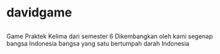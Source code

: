 # davidgame
##
Game Praktek Kelima dari semester 6
Dikembangkan oleh kami segenap bangsa Indonesia bangsa yang satu bertumpah darah Indonesia
